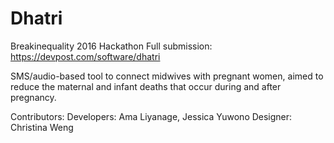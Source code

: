 # Dhatri
Breakinequality 2016 Hackathon
Full submission: https://devpost.com/software/dhatri

SMS/audio-based tool to connect midwives with pregnant women, aimed to reduce the maternal and infant deaths that occur during and after pregnancy.

Contributors:
Developers: Ama Liyanage, Jessica Yuwono
Designer: Christina Weng
